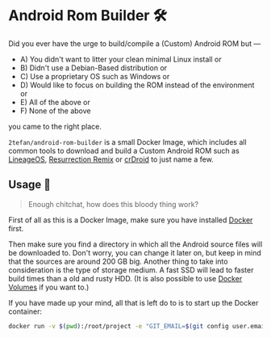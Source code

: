 # Android Rom Builder 🛠

Did you ever have the urge to build/compile a (Custom) Android ROM but —
- A) You didn't want to litter your clean minimal Linux install or
- B) Didn't use a Debian-Based distribution or
- C) Use a proprietary OS such as Windows or
- D) Would like to focus on building the ROM instead of the environment or
- E) All of the above or
- F) None of the above

you came to the right place.

`2tefan/android-rom-builder` is a small Docker Image, which includes all common tools to download and build a Custom Android ROM such as [LineageOS](https://github.com/LineageOS), [Resurrection Remix](https://github.com/ResurrectionRemix) or [crDroid](https://github.com/crdroidandroid) to just name a few.

## Usage 🚀

> Enough chitchat, how does this bloody thing work?

First of all as this is a Docker Image, make sure you have installed [Docker](https://docs.docker.com/get-docker/) first.

Then make sure you find a directory in which all the Android source files will be downloaded to. Don't worry, you can change it later on, but keep in mind that the sources are around 200 GB big. Another thing to take into consideration is the type of storage medium. A fast SSD will lead to faster build times than a old and rusty HDD. (It is also possible to use [Docker Volumes](https://docs.docker.com/storage/volumes/) if you want to.)

If you have made up your mind, all that is left do to is to start up the Docker container:
```sh
docker run -v $(pwd):/root/project -e "GIT_EMAIL=$(git config user.email)" -e "GIT_USERNAME=$(git config user.name)" -e "EDITOR=nvim" -it 2tefan/android-rom-builder:v0.0.1-4-gf4dbc61-ubuntu-20.04
```

